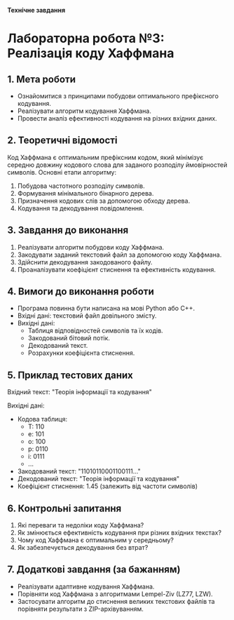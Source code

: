 **Технічне завдання**

# **Лабораторна робота №3: Реалізація коду Хаффмана**

## **1. Мета роботи**
- Ознайомитися з принципами побудови оптимального префіксного кодування.
- Реалізувати алгоритм кодування Хаффмана.
- Провести аналіз ефективності кодування на різних вхідних даних.

## **2. Теоретичні відомості**
Код Хаффмана є оптимальним префіксним кодом, який мінімізує середню довжину кодового слова для заданого розподілу ймовірностей символів. Основні етапи алгоритму:
1. Побудова частотного розподілу символів.
2. Формування мінімального бінарного дерева.
3. Призначення кодових слів за допомогою обходу дерева.
4. Кодування та декодування повідомлення.

## **3. Завдання до виконання**
1. Реалізувати алгоритм побудови коду Хаффмана.
2. Закодувати заданий текстовий файл за допомогою коду Хаффмана.
3. Здійснити декодування закодованого файлу.
4. Проаналізувати коефіцієнт стиснення та ефективність кодування.

## **4. Вимоги до виконання роботи**
- Програма повинна бути написана на мові Python або C++.
- Вхідні дані: текстовий файл довільного змісту.
- Вихідні дані:
  - Таблиця відповідностей символів та їх кодів.
  - Закодований бітовий потік.
  - Декодований текст.
  - Розрахунки коефіцієнта стиснення.

## **5. Приклад тестових даних**
Вхідний текст: "Теорія інформації та кодування"

Вихідні дані:
- Кодова таблиця:
  - Т: 110
  - е: 101
  - о: 100
  - р: 0110
  - і: 0111
  - ...
- Закодований текст: "11010110001100111..."
- Декодований текст: "Теорія інформації та кодування"
- Коефіцієнт стиснення: 1.45 (залежить від частоти символів)

## **6. Контрольні запитання**
1. Які переваги та недоліки коду Хаффмана?
2. Як змінюється ефективність кодування при різних вхідних текстах?
3. Чому код Хаффмана є оптимальним у середньому?
4. Як забезпечується декодування без втрат?

## **7. Додаткові завдання (за бажанням)**
- Реалізувати адаптивне кодування Хаффмана.
- Порівняти код Хаффмана з алгоритмами Lempel-Ziv (LZ77, LZW).
- Застосувати алгоритм до стиснення великих текстових файлів та порівняти результати з ZIP-архівуванням.


